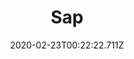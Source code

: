 ---
templateKey: blog-post
featuredpost: false
date: 2020-02-23T00:22:22.711Z
title: Sap
description: A fluid obtained from trees.
type: forage
sellPrice: 2
energy: -2
health: 
featuredimage: /img/Sap.png
tags:
  - Spring
  - Summer
  - Fall
  - Winter
  - Basic Fertilizer
  - Quality Fertilizer
  - Trap Bobber
  - Torch
---